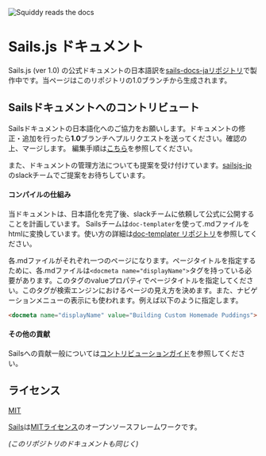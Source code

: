 ![Squiddy reads the docs](http://sailsjs.com/images/squidford_swimming.png)

# Sails.js ドキュメント

Sails.js (ver 1.0) の公式ドキュメントの日本語訳を[sails-docs-jaリポジトリ](github.com/yoshioka-s/sails-docs-js)で製作中です。当ページはこのリポジトリの1.0ブランチから生成されます。


## Sailsドキュメントへのコントリビュート

Sailsドキュメントの日本語化へのご協力をお願いします。ドキュメントの修正・追加を行ったら**1.0**ブランチへプルリクエストを送ってください。確認の上、マージします。
編集手順は[こちら](contributing/contributing-to-the-documentation)を参照してください。

また、ドキュメントの管理方法についても提案を受け付けています。[sailsjs-jp](https://sailsjs-jp-slack-invite-me.herokuapp.com/)のslackチームでご提案をお待ちしています。


#### コンパイルの仕組み
当ドキュメントは、日本語化を完了後、slackチームに依頼して公式に公開することを計画しています。
Sailsチームは`doc-templater`を使って.mdファイルをhtmlに変換しています。使い方の詳細は[doc-templater リポジトリ](https://github.com/uncletammy/doc-templater)を参照してください。

各.mdファイルがそれぞれ一つのページになります。ページタイトルを指定するために、各.mdファイルは`<docmeta name="displayName">`タグを持っている必要があります。このタグのvalueプロパティでページタイトルを指定してください。このタグが検索エンジンにおけるページの見え方を決めます。また、ナビゲーションメニューの表示にも使われます。例えば以下のように指定します。

```markdown
<docmeta name="displayName" value="Building Custom Homemade Puddings">
```


#### その他の貢献

Sailsへの貢献一般については[コントリビューションガイド](contributing)を参照してください。


## ライセンス

[MIT](./LICENSE.md)

[Sails](http://sailsjs.com)は[MITライセンス](http://sailsjs.com/license)のオープンソースフレームワークです。

_(このリポジトリのドキュメントも同じく)_
